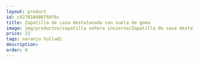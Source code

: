 ```yaml
---
layout: product
id: c927816080750f6c
title: Zapatilla de casa destalonada con suela de goma
image: img/productos/zapatilla señora invierno/Zapatilla de casa destalonada con suela de goma=22=naranja Vulladi.webp
price: 22
tags: naranja Vulladi
description: 
order: 0
---
```

